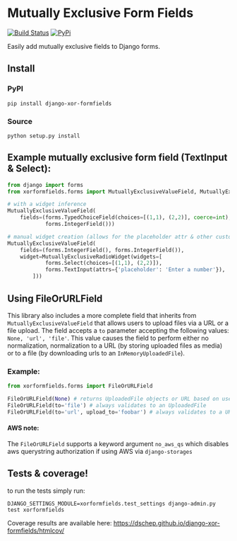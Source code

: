 # Mutually Exclusive Form Fields
[![Build Status](https://travis-ci.org/dschep/django-xor-formfields.svg?branch=master)](https://travis-ci.org/dschep/django-xor-formfields)
[![PyPi](https://img.shields.io/pypi/v/django-xor-formfields.svg)](https://pypi.python.org/pypi/django-xor-formfields)

Easily add mutually exclusive fields to Django forms.
## Install
### PyPI
```shell
pip install django-xor-formfields
```

### Source
```shell
python setup.py install
```

## Example mutually exclusive form field (TextInput & Select):
```python
from django import forms
from xorformfields.forms import MutuallyExclusiveValueField, MutuallyExclusiveRadioWidget

# with a widget inference
MutuallyExclusiveValueField(
    fields=(forms.TypedChoiceField(choices=[(1,1), (2,2)], coerce=int),
            forms.IntegerField()))

# manual widget creation (allows for the placeholder attr & other customization)
MutuallyExclusiveValueField(
    fields=(forms.IntegerField(), forms.IntegerField()),
    widget=MutuallyExclusiveRadioWidget(widgets=[
            forms.Select(choices=[(1,1), (2,2)]),
            forms.TextInput(attrs={'placeholder': 'Enter a number'}),
        ]))
```

## Using FileOrURLField
This library also includes a more complete field that inherits from
`MutuallyExclusiveValueField` that allows users to upload files via a URL or a
file upload. The field accepts a `to` parameter accepting the following values:
`None, 'url', 'file'`. This value causes the field to perform either no
normalization, normalization to a URL (by storing uploaded files as media) or
to a file (by downloading urls to an `InMemoryUploadedFile`).
### Example:
```python
from xorformfields.forms import FileOrURLField

FileOrURLField(None) # returns UploadedFile objects or URL based on user input
FileOrURLField(to='file') # always validates to an UploadedFile
FileOrURLField(to='url', upload_to='foobar') # always validates to a URL
```
#### AWS note:
The `FileOrURLField` supports a keyword argument `no_aws_qs` which
disables aws querystring authorization if using AWS via `django-storages`

## Tests & coverage!
to run the tests simply run:
```shell
DJANGO_SETTINGS_MODULE=xorformfields.test_settings django-admin.py test xorformfields
```

Coverage results are available here: https://dschep.github.io/django-xor-formfields/htmlcov/

